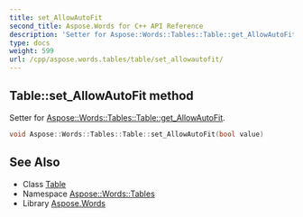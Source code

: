 ```yaml
---
title: set_AllowAutoFit
second_title: Aspose.Words for C++ API Reference
description: 'Setter for Aspose::Words::Tables::Table::get_AllowAutoFit.'
type: docs
weight: 599
url: /cpp/aspose.words.tables/table/set_allowautofit/
---
```

## Table::set_AllowAutoFit method


Setter for [Aspose::Words::Tables::Table::get_AllowAutoFit](../get_allowautofit/).

```cpp
void Aspose::Words::Tables::Table::set_AllowAutoFit(bool value)
```

## See Also

* Class [Table](../)
* Namespace [Aspose::Words::Tables](../../)
* Library [Aspose.Words](../../../)
